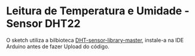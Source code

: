 # Leitura de Temperatura e Umidade - Sensor DHT22
O sketch utiliza a bilbioteca [DHT-sensor-library-master](https://github.com/adafruit/DHT-sensor-library), instale-a na IDE Arduino antes de fazer Upload do código.
